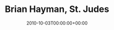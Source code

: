---
templateKey: event
guid: 0895a055-6eab-11ea-99c5-002590d1d1b0
date: 2010-10-03T00:00:00+00:00
eventTime: '4-5pm'
title: Brian Hayman, St. Judes
artist: Brian Hayman
city: Oakville
venue: St. Judes
group: Tim Shia
guests: Chris Banks
---